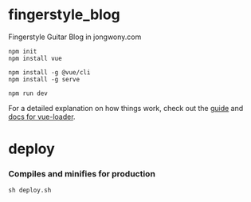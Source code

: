 # fingerstyle_blog

Fingerstyle Guitar Blog in jongwony.com

```
npm init
npm install vue
```

```
npm install -g @vue/cli
npm install -g serve
```

```
npm run dev
```

For a detailed explanation on how things work, check out the [guide](http://vuejs-templates.github.io/webpack/) and [docs for vue-loader](http://vuejs.github.io/vue-loader).

# deploy

### Compiles and minifies for production

```
sh deploy.sh
```
